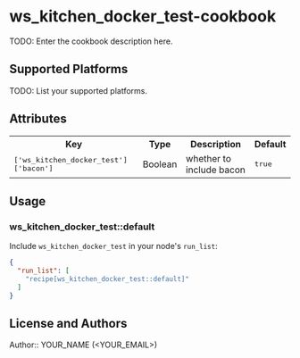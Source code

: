 # ws_kitchen_docker_test-cookbook

TODO: Enter the cookbook description here.

## Supported Platforms

TODO: List your supported platforms.

## Attributes

<table>
  <tr>
    <th>Key</th>
    <th>Type</th>
    <th>Description</th>
    <th>Default</th>
  </tr>
  <tr>
    <td><tt>['ws_kitchen_docker_test']['bacon']</tt></td>
    <td>Boolean</td>
    <td>whether to include bacon</td>
    <td><tt>true</tt></td>
  </tr>
</table>

## Usage

### ws_kitchen_docker_test::default

Include `ws_kitchen_docker_test` in your node's `run_list`:

```json
{
  "run_list": [
    "recipe[ws_kitchen_docker_test::default]"
  ]
}
```

## License and Authors

Author:: YOUR_NAME (<YOUR_EMAIL>)
